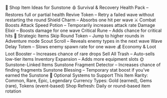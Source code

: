 🛒 Shop Item Ideas for Sunstone
🩸 Survival & Recovery
Health Pack – Restores full or partial health
Revive Token – Retry a failed wave without restarting the round
Shield Charm – Absorbs one hit per wave
⚔️ Combat Boosts
Attack Speed Potion – Temporarily increases attack rate
Damage Elixir – Boosts damage for one wave
Critical Rune – Adds chance for critical hits
🧠 Strategic Items
Skip Round Token – Jump to higher rounds in Adventure mode
Scout Scroll – Reveals enemy types in the next wave
Wave Delay Totem – Slows enemy spawn rate for one wave
💰 Economy & Loot
Loot Booster – Increases chance of rare drops
Sell All Trash – Auto-sells low-tier items
Inventory Expansion – Adds more equipment slots
🌞 Sunstone-Linked Items
Sunstone Fragment Detector – Increases chance of finding fragments
Sunstone Blessing – Temporary stat boost if you’ve earned the Sunstone
🧠 Optional Systems to Support This
Item Rarity: Common, Rare, Epic, Legendary
Currency Types: Gold (earned), Gems (rare), Tokens (event-based)
Shop Refresh: Daily or round-based item rotation
